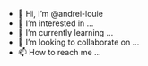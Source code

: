 - 👋 Hi, I’m @andrei-louie
- 👀 I’m interested in ...
- 🌱 I’m currently learning ...
- 💞️ I’m looking to collaborate on ...
- 📫 How to reach me ...

<!---
andrei-louie/andrei-louie is a ✨ special ✨ repository because its `README.md` (this file) appears on your GitHub profile.
You can click the Preview link to take a look at your changes.
--->
